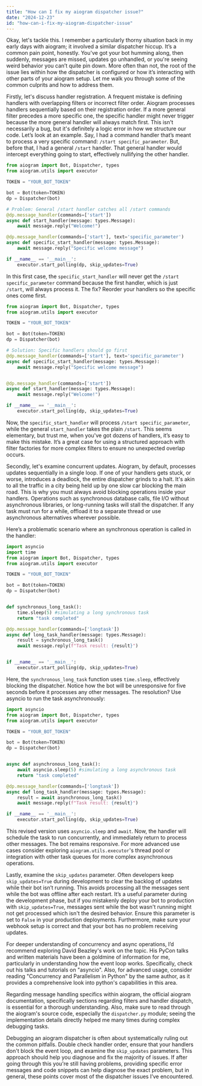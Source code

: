 ```yaml
---
title: "How can I fix my aiogram dispatcher issue?"
date: "2024-12-23"
id: "how-can-i-fix-my-aiogram-dispatcher-issue"
---
```


Okay, let's tackle this. I remember a particularly thorny situation back in my early days with aiogram; it involved a similar dispatcher hiccup. It’s a common pain point, honestly. You've got your bot humming along, then suddenly, messages are missed, updates go unhandled, or you're seeing weird behavior you can’t quite pin down. More often than not, the root of the issue lies within how the dispatcher is configured or how it’s interacting with other parts of your aiogram setup. Let me walk you through some of the common culprits and how to address them.

Firstly, let's discuss handler registration. A frequent mistake is defining handlers with overlapping filters or incorrect filter order. Aiogram processes handlers sequentially based on their registration order. If a more general filter precedes a more specific one, the specific handler might never trigger because the more general handler will always match first. This isn't necessarily a bug, but it's definitely a logic error in how we structure our code. Let’s look at an example. Say, I had a command handler that’s meant to process a very specific command: `/start specific_parameter`. But, before that, I had a general `/start` handler. That general handler would intercept everything going to start, effectively nullifying the other handler.

```python
from aiogram import Bot, Dispatcher, types
from aiogram.utils import executor

TOKEN = "YOUR_BOT_TOKEN"

bot = Bot(token=TOKEN)
dp = Dispatcher(bot)

# Problem: General /start handler catches all /start commands
@dp.message_handler(commands=['start'])
async def start_handler(message: types.Message):
    await message.reply("Welcome!")

@dp.message_handler(commands=['start'], text='specific_parameter')
async def specific_start_handler(message: types.Message):
    await message.reply("Specific welcome message")

if __name__ == '__main__':
    executor.start_polling(dp, skip_updates=True)
```

In this first case, the `specific_start_handler` will never get the `/start specific_parameter` command because the first handler, which is just `/start`, will always process it. The fix? Reorder your handlers so the specific ones come first.

```python
from aiogram import Bot, Dispatcher, types
from aiogram.utils import executor

TOKEN = "YOUR_BOT_TOKEN"

bot = Bot(token=TOKEN)
dp = Dispatcher(bot)

# Solution: Specific handlers should go first
@dp.message_handler(commands=['start'], text='specific_parameter')
async def specific_start_handler(message: types.Message):
    await message.reply("Specific welcome message")


@dp.message_handler(commands=['start'])
async def start_handler(message: types.Message):
    await message.reply("Welcome!")

if __name__ == '__main__':
    executor.start_polling(dp, skip_updates=True)
```

Now, the `specific_start_handler` will process `/start specific_parameter`, while the general `start_handler` takes the plain `/start`. This seems elementary, but trust me, when you've got dozens of handlers, it’s easy to make this mistake. It’s a great case for using a structured approach with filter factories for more complex filters to ensure no unexpected overlap occurs.

Secondly, let's examine concurrent updates. Aiogram, by default, processes updates sequentially in a single loop. If one of your handlers gets stuck, or worse, introduces a deadlock, the entire dispatcher grinds to a halt. It's akin to all the traffic in a city being held up by one slow car blocking the main road. This is why you must always avoid blocking operations inside your handlers. Operations such as synchronous database calls, file I/O without asynchronous libraries, or long-running tasks will stall the dispatcher. If any task must run for a while, offload it to a separate thread or use asynchronous alternatives wherever possible.

Here’s a problematic scenario where an synchronous operation is called in the handler:

```python
import asyncio
import time
from aiogram import Bot, Dispatcher, types
from aiogram.utils import executor

TOKEN = "YOUR_BOT_TOKEN"

bot = Bot(token=TOKEN)
dp = Dispatcher(bot)


def synchronous_long_task():
    time.sleep(5) #simulating a long synchronous task
    return "task completed"

@dp.message_handler(commands=['longtask'])
async def long_task_handler(message: types.Message):
    result = synchronous_long_task()
    await message.reply(f"Task result: {result}")


if __name__ == '__main__':
    executor.start_polling(dp, skip_updates=True)
```
Here, the `synchronous_long_task` function uses `time.sleep`, effectively blocking the dispatcher. Notice how the bot will be unresponsive for five seconds before it processes any other messages. The resolution? Use asyncio to run the task asynchronously:

```python
import asyncio
from aiogram import Bot, Dispatcher, types
from aiogram.utils import executor

TOKEN = "YOUR_BOT_TOKEN"

bot = Bot(token=TOKEN)
dp = Dispatcher(bot)


async def asynchronous_long_task():
    await asyncio.sleep(5) #simulating a long asynchronous task
    return "task completed"

@dp.message_handler(commands=['longtask'])
async def long_task_handler(message: types.Message):
    result = await asynchronous_long_task()
    await message.reply(f"Task result: {result}")

if __name__ == '__main__':
    executor.start_polling(dp, skip_updates=True)
```

This revised version uses `asyncio.sleep` and `await`. Now, the handler will schedule the task to run concurrently, and immediately return to process other messages. The bot remains responsive. For more advanced use cases consider exploring `aiogram.utils.executor`'s thread pool or integration with other task queues for more complex asynchronous operations.

Lastly, examine the `skip_updates` parameter. Often developers keep `skip_updates=True` during development to clear the backlog of updates while their bot isn’t running. This avoids processing all the messages sent while the bot was offline after each restart. It’s a useful parameter during the development phase, but if you mistakenly deploy your bot to production with `skip_updates=True`, messages sent while the bot wasn't running might not get processed which isn't the desired behavior. Ensure this parameter is set to `False` in your production deployments. Furthermore, make sure your webhook setup is correct and that your bot has no problem receiving updates.

For deeper understanding of concurrency and async operations, I’d recommend exploring David Beazley's work on the topic. His PyCon talks and written materials have been a goldmine of information for me, particularly in understanding how the event loop works. Specifically, check out his talks and tutorials on "asyncio". Also, for advanced usage, consider reading "Concurrency and Parallelism in Python" by the same author, as it provides a comprehensive look into python's capabilities in this area.

Regarding message handling specifics within aiogram, the official aiogram documentation, specifically sections regarding filters and handler dispatch, is essential for a thorough understanding. Also, make sure to read through the aiogram's source code, especially the `dispatcher.py` module; seeing the implementation details directly helped me many times during complex debugging tasks.

Debugging an aiogram dispatcher is often about systematically ruling out the common pitfalls. Double check handler order, ensure that your handlers don't block the event loop, and examine the `skip_updates` parameters. This approach should help you diagnose and fix the majority of issues. If after going through this you're still having problems, providing specific error messages and code snippets can help diagnose the exact problem, but in general, these points cover most of the dispatcher issues I’ve encountered.
